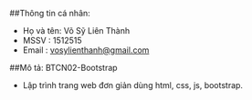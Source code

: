 ##Thông tin cá nhân:
- Họ và tên: Võ Sỹ Liên Thành
- MSSV     : 1512515
- Email    : [vosylienthanh@gmail.com](vosylienthanh@gmail)

##Mô tả: BTCN02-Bootstrap
- Lập trình trang web đơn giản dùng html, css, js, bootstrap.